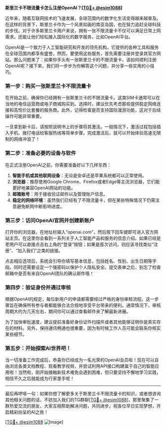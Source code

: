 **斯里兰卡不限流量卡怎么注册OpenAI？[[TG💪+ @esim1088](https://t.me/s/esim1088)]**

近年来，随着互联网技术的飞速发展，全球范围内的数字化生活变得越来越普及。在这样的背景下，斯里兰卡作为一个风景如画的南亚岛国，也在努力追赶全球科技的步伐。对于许多斯里兰卡用户来说，拥有一张不限流量卡不仅可以满足日常上网需求，还能让他们轻松接入国际化的数字服务，比如OpenAI平台。

OpenAI是一个致力于人工智能研究和开发的领先机构，它提供的各种工具和服务在全球范围内都享有盛誉。然而，要使用这些服务，首先需要注册并登录其官方网站。那么问题来了：如果你手头有一张斯里兰卡的不限流量卡，该如何顺利注册OpenAI呢？接下来，我们将一步步为你解答这个问题，并分享一些实用的小技巧。

### 第一步：购买一张斯里兰卡不限流量卡

在开始之前，确保你已经拥有一张斯里兰卡的不限流量卡。这类SIM卡通常可以在当地的电信运营商或电子商城购买到。选择时，建议优先考虑那些提供稳定网络连接和高性价比套餐的服务商。此外，记得检查是否支持国际漫游功能，这对于后续操作可能非常重要。

一旦拿到新卡后，请按照说明书上的步骤将其激活。一般情况下，激活过程包括插入手机、拨打电话给客服热线等简单步骤。完成激活后，就可以开始体验高速无限制的网络冲浪了！

### 第二步：准备必要的设备与软件

在正式注册OpenAI之前，你需要准备好以下几样东西：
1. **智能手机或其他联网设备**：无论是安卓还是苹果系统都可以正常使用。
2. **浏览器**：推荐使用Google Chrome、Firefox或者Edge等主流浏览器，它们能更好地兼容OpenAI网站的功能。
3. **邮箱账号**：用于接收验证邮件以及管理账户信息。
4. **稳定的网络环境**：虽然我们已经有了不限流量卡，但在某些特殊情况下仍需注意避免断网中断影响进度。

### 第三步：访问OpenAI官网并创建新账户

打开你的浏览器，在地址栏输入“openai.com”，然后按下回车键即可进入官方网站主页。在这里你会看到一系列关于人工智能产品和服务的信息介绍。如果已经是老用户可以直接点击右上角的“登录”按钮；如果是首次访问，则应该寻找类似“注册”、“加入我们”之类的链接。

点击相应选项后，系统会引导你填写基本信息，包括姓名、性别、出生日期等字段。同时还需要设定一个强密码以保护个人隐私安全。提交表单之后，别忘了检查邮箱中是否有来自OpenAI团队的确认邮件哦！

### 第四步：验证身份并通过审核

根据OpenAI的规定，每位新用户的申请都需要经过严格的身份审核流程。这一步骤旨在确保所有参与者都能够合法合规地享受平台带来的便利。通常情况下，审核周期大约为几天左右，期间你可以通过查看邮件来了解最新进展。

为了加快审批速度，建议提前准备好身份证件扫描件或者其他能够证明你是真实存在的材料。另外，保持通讯畅通也很重要，因为有时候工作人员可能会联系你核实某些细节。

### 第五步：开始探索AI世界吧！

当一切准备工作完成后，恭喜你已经成为一名光荣的OpenAI会员啦！现在可以自由浏览各类文档教程、观看教学视频，并尝试利用API接口构建属于自己的智能应用啦！当然啦，刚开始接触新技术难免会遇到困难，但只要坚持不懈地学习实践，相信不久之后就能成为行家里手呢！

---

最后再啰嗦一句：如果你想了解更多关于斯里兰卡不限流量卡的知识，或者想咨询其他相关问题的话，不妨加入我们的TG群聊[[TG💪+ @esim1088](https://t.me/s/esim1088)]，那里聚集了一群热爱交流的朋友，大家互相帮助解决问题，共同进步。祝各位早日实现梦想，开启精彩纷呈的AI之旅！

[[TG💪+ @esim1088](https://t.me/s/esim1088) ![Image](https://i.postimg.cc/4NQfJmqS/Snipaste-2025-05-13-00-14-12.png)]